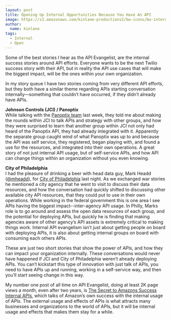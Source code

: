 ```yaml
---
layout: post
title: Opening Up Internal Opportunities Because You Have An API
image: https://s3.amazonaws.com/kinlane-productions2/bw-icons/bw-internal.png
author:
  name: kinlane
tags:
  - Internal
  - Open
---
```

Some of the best stories I hear as the API Evangelist, are the internal success stories around API efforts. Everyone wants to be the next Twilio success story with their API, but in reality the API use cases that will make the biggest impact, will be the ones within your own organization.

In my story queue I have two stories coming from very different API efforts, but they both have a similar theme regarding APIs starting conversation internally—something that couldn’t have occurred, if they didn’t already have APIs.

**Johnson Controls (JCI) / Panoptix**  
While talking with the [Panoptix team](https://whatspossible.johnsoncontrols.com/community/panoptix) last week, they told me about making the rounds within JCI to talk APIs and strategy with other groups, and how they were surprised to learn that another group within JCI not only had heard of the Panoptix API, they had already integrated with it. Apparently the separate group caught wind of what Panoptix was up to and because the API was self service, they registered, began playing with, and found a use for the resources, and integrated into their own operations. A great story of not just internal API usage, but of self-service APIs, and how API can change things within an organization without you even knowing.

**City of Philadelphia**  
I had the pleasure of drinking a beer with head data guy, Mark Headd ([@mheadd](https://twitter.com/mheadd)), for [City of Philadelphia](http://phlapi.com/) last night. As we exchanged war stories he mentioned a city agency that he went to visit to discuss their data resources, and how the conversation had quickly shifted to discussing other available city API resources, that they could put to use in their own operations. While working in the federal government this is one area I see APIs having the biggest impact--inter-agency API usage. In Philly, Marks role is to go around and assess the open data resources of each group, and the potential for deploying APIs, but quickly he is finding that making agencies aware of other agency’s API assets is extremely critical to making things work. Internal API evangelism isn’t just about getting people on board with deploying APIs, it is also about getting internal groups on board with consuming each others APIs.

These are just two short stories that show the power of APIs, and how they can impact your organization internally. These conversations would never have happened if JCI and City of Philadelphia weren’t already deploying APIs. You can’t kickstart this type of innovation with just talk of APIs, you need to have APIs up and running, working in a self-service way, and then you’ll start seeing change in this way.

My number one post of all time on API Evangelist, doing at least 2K page views a month, even after two years, is [The Secret to Amazons Success Internal APIs](http://apievangelist.com/2012/01/12/the-secret-to-amazons-success-internal-apis/), which talks of Amazon’s own success with the internal usage of APIs. The external usage and effects of APIs is what attracts many businesses and organizations to the world of APIs, but it will be internal usage and effects that makes them stay for a while.